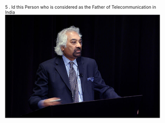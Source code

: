5 . Id this Person who is considered as the Father of Telecommunication
in India
![](/images/r2q5.jpg)
